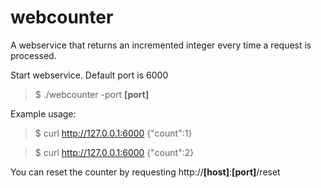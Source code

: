# webcounter
A webservice that returns an incremented integer every time a request is processed.

Start webservice. Default port is 6000
> $ ./webcounter -port **[port]**

Example usage:
> $ curl http://127.0.0.1:6000
{"count":1}

> $ curl http://127.0.0.1:6000
{"count":2}

You can reset the counter by requesting http://**[host]**:**[port]**/reset
